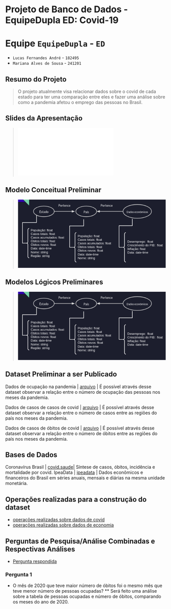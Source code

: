 # Projeto de Banco de Dados - EquipeDupla ED: Covid-19

# Equipe `EquipeDupla` - `ED`
* `Lucas Fernandes André` - `182495`
* `Mariana Alves de Sousa` - `241201`

## Resumo do Projeto
> O projeto atualmente visa relacionar dados sobre o covid de cada estado para ter uma comparação entre eles e fazer uma análise sobre como a pandemia afetou o emprego das pessoas no Brasil.

## Slides da Apresentação
> ![Slide](slides/Slide_etapa6.pdf)

## Modelo Conceitual Preliminar
> ![Modelo](images/modelo_conceitual.png)

## Modelos Lógicos Preliminares

> ![Modelo](images/modelo_logico.png)

## Dataset Preliminar a ser Publicado

Dados de ocupação na pandemia | [arquivo](data/processed/data_economico.csv) | É possível através desse dataset observar a relação entre o número de ocupação das pessoas nos meses da pandemia.

Dados de casos de casos de covid | [arquivo](data/processed/analisecasos.csv) | É possível através desse dataset observar a relação entre o número de casos entre as regiões do país nos meses da pandemia.

Dados de casos de óbitos de covid | [arquivo](data/processed/analiseobito.csv) | É possível através desse dataset observar a relação entre o número de óbitos entre as regiões do país nos meses da pandemia.


## Bases de Dados
Coronavírus Brasil | [covid.saude](https://covid.saude.gov.br/)| Síntese de casos, óbitos, incidência e mortalidade por covid.
IpeaData | [ipeadata](http://www.ipeadata.gov.br/) | Dados econômicos e financeiros do Brasil em séries anuais, mensais e diárias na mesma unidade monetária.

## Operações realizadas para a construção do dataset
* [operações realizadas sobre dados de covid](notebooks/pre_processamento_covid.ipynb)
* [operações realizadas sobre dados de economia](notebooks/pre_processamento_economicos.ipynb)

## Perguntas de Pesquisa/Análise Combinadas e Respectivas Análises
* [Pergunta respondida](notebooks/perguntas.ipynb)

### Pergunta 1
* O mês de 2020 que teve maior número de óbitos foi o mesmo mês que teve menor número de pessoas ocupadas?
** Será feito uma análise sobre a tabela de pessoas ocupadas e número de óbitos, comparando os meses do ano de 2020.
